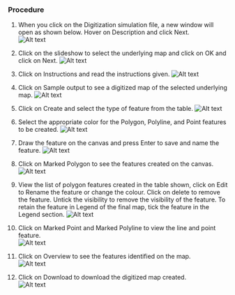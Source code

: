 ### Procedure

1. When you click on the Digitization simulation file, a new window will open as shown below. Hover on Description and click Next.  
   ![Alt text](./images/proc1.png)

2. Click on the slideshow to select the underlying map and click on OK and click on Next.
   ![Alt text](./images/proc2.png)

3. Click on Instructions and read the instructions given.
   ![Alt text](./images/proc3.png)

4. Click on Sample output to see a digitized map of the selected underlying map.
   ![Alt text](./images/proc4.png)

5. Click on Create and select the type of feature from the table.
   ![Alt text](./images/proc5.png)

6. Select the appropriate color for the Polygon, Polyline, and Point features to be created.
   ![Alt text](./images/proc6.png)

7. Draw the feature on the canvas and press Enter to save and name the feature.
   ![Alt text](./images/proc7.png)

8. Click on Marked Polygon to see the features created on the canvas.
   ![Alt text](./images/proc8.png)

9. View the list of polygon features created in the table shown, click on Edit to Rename the feature or change the colour. Click on delete to remove the feature. Untick the visibility to remove the visibility of the feature. To retain the feature in Legend of the final map, tick the feature in the Legend section.
   ![Alt text](./images/proc9.png)

10. Click on Marked Point and Marked Polyline to view the line and point feature.  
    ![Alt text](./images/proc10.png)

11. Click on Overview to see the features identified on the map.  
    ![Alt text](./images/proc11.png)
12. Click on Download to download the digitized map created.  
    ![Alt text](./images/proc12.png)
